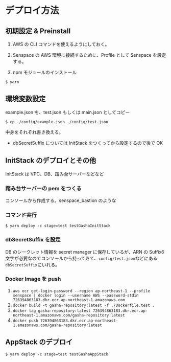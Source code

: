 # デプロイ方法

## 初期設定 & Preinstall

1. AWS の CLI コマンドを使えるようにしておく。

2. Senspace の AWS 環境に接続するために、Profile として Senspace を設定する。

3. npm モジュールのインストール

```
$ yarn
```

## 環境変数設定

example.json を、test.json もしくは main.json としてコピー

```
$ cp ./config/example.json ./config/test.json
```

中身をそれぞれ書き換える。

- dbSecretSuffix については InitStack をつくってから設定するので後で OK

## InitStack のデプロイとその他

InitStack は VPC、DB、踏み台サーバーなどなど

### 踏み台サーバーの pem をつくる

コンソールから作成する。senspace_bastion のような

### コマンド実行

```
$ yarn deploy -c stage=test testGashaInitStack
```

### dbSecretSuffix を設定

DB のシークレット情報を secret manager に保存しているが、ARN の Suffix6 文字が必要なのでコンソールから持ってきて、`config/test.json`などにある`dbSecretSuffix`にいれる。

### Docker Image を push

1. `aws ecr get-login-password --region ap-northeast-1 --profile senspace | docker login --username AWS --password-stdin 726394863183.dkr.ecr.ap-northeast-1.amazonaws.com`
2. `docker build -t gasha-repository:latest -f ./Dockerfile.test .`
3. `docker tag gasha-repository:latest 726394863183.dkr.ecr.ap-northeast-1.amazonaws.com/gasha-repository:latest`
4. `docker push 726394863183.dkr.ecr.ap-northeast-1.amazonaws.com/gasha-repository:latest`

## AppStack のデプロイ

```
$ yarn deploy -c stage=test testGashaAppStack
```

